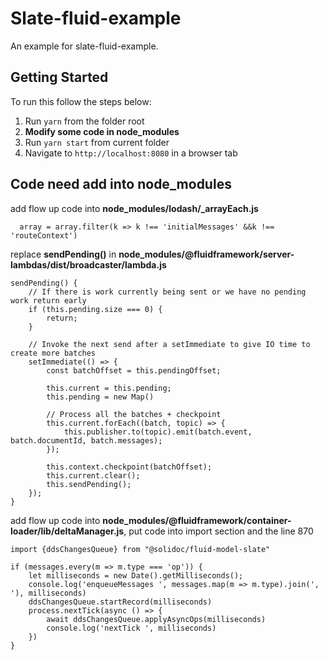 # Slate-fluid-example

An example for slate-fluid-example.

## Getting Started

To run this follow the steps below:

1. Run `yarn` from the folder root
2. **Modify some code in node_modules**
3. Run `yarn start` from current folder
4. Navigate to `http://localhost:8080` in a browser tab

## Code need add into node_modules

add flow up code into **node_modules/lodash/_arrayEach.js**
```
  array = array.filter(k => k !== 'initialMessages' &&k !== 'routeContext')
```

replace **sendPending()** in **node_modules/@fluidframework/server-lambdas/dist/broadcaster/lambda.js**
```
sendPending() {
    // If there is work currently being sent or we have no pending work return early
    if (this.pending.size === 0) {
        return;
    }

    // Invoke the next send after a setImmediate to give IO time to create more batches
    setImmediate(() => {
        const batchOffset = this.pendingOffset;

        this.current = this.pending;
        this.pending = new Map()

        // Process all the batches + checkpoint
        this.current.forEach((batch, topic) => {
            this.publisher.to(topic).emit(batch.event, batch.documentId, batch.messages);
        });

        this.context.checkpoint(batchOffset);
        this.current.clear();
        this.sendPending();
    });
}
```

add flow up code into **node_modules/@fluidframework/container-loader/lib/deltaManager.js**, put code into import section and the line 870
```
import {ddsChangesQueue} from "@solidoc/fluid-model-slate"
```
```
if (messages.every(m => m.type === 'op')) {
    let milliseconds = new Date().getMilliseconds();
    console.log('enqueueMessages ', messages.map(m => m.type).join(', '), milliseconds)
    ddsChangesQueue.startRecord(milliseconds)
    process.nextTick(async () => {
        await ddsChangesQueue.applyAsyncOps(milliseconds)
        console.log('nextTick ', milliseconds)
    })
}
```

